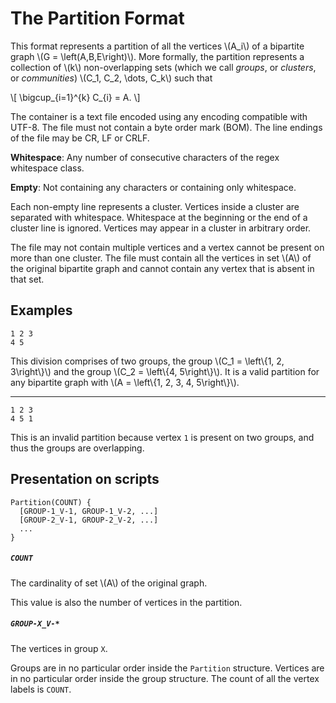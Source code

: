# The Partition Format

This format represents a partition of all the vertices \\(A_i\\) of a bipartite
graph \\(G = \\left(A,B,E\\right)\\). More formally, the partition represents a
collection of \\(k\\) non-overlapping sets (which we call *groups*, or
*clusters*, or *communities*) \\(C_1, C_2, \\dots, C_k\\) such that

\\[
\\bigcup\_{i=1}^{k} C\_{i} = A.
\\]

The container is a text file encoded using any encoding compatible with UTF-8.
The file must not contain a byte order mark (BOM). The line endings of the file
may be CR, LF or CRLF.

**Whitespace**: Any number of consecutive characters of the regex whitespace
class.

**Empty**: Not containing any characters or containing only whitespace.

Each non-empty line represents a cluster. Vertices inside a cluster are
separated with whitespace. Whitespace at the beginning or the end of a cluster
line is ignored. Vertices may appear in a cluster in arbitrary order.

The file may not contain multiple vertices and a vertex cannot be present on
more than one cluster. The file must contain all the vertices in set \\(A\\)
of the original bipartite graph and cannot contain any vertex that is absent in
that set.

## Examples

```
1 2 3
4 5
```

This division comprises of two groups, the group
\\(C_1 = \\left\\{1, 2, 3\\right\\}\\) and the group
\\(C_2 = \\left\\{4, 5\\right\\}\\). It is a valid partition for any bipartite
graph with \\(A = \\left\\{1, 2, 3, 4, 5\\right\\}\\).

---

```
1 2 3
4 5 1
```

This is an invalid partition because vertex `1` is present on two groups, and
thus the groups are overlapping.

## Presentation on scripts

```
Partition(COUNT) {
  [GROUP-1_V-1, GROUP-1_V-2, ...]
  [GROUP-2_V-1, GROUP-2_V-2, ...]
  ...
}
```

##### `COUNT`

The cardinality of set \\(A\\) of the original graph.

This value is also the number of vertices in the partition.

##### `GROUP-X_V-*`

The vertices in group `X`.

Groups are in no particular order inside the `Partition` structure. Vertices are
in no particular order inside the group structure. The count of all the vertex
labels is `COUNT`.
